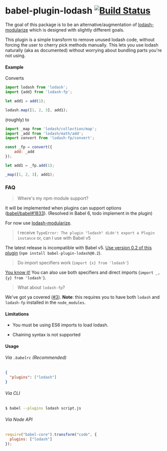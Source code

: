 babel-plugin-lodash [![Build Status](https://travis-ci.org/megawac/babel-plugin-lodash.svg?branch=master)](https://travis-ci.org/megawac/babel-plugin-lodash)
==============

The goal of this package is to be an alternative/augmentation of [lodash-modularize](https://github.com/megawac/lodash-modularize) which is designed with slightly different goals.

This plugin is a simple transform to remove unused lodash code, without forcing the user to cherry pick methods manually. This lets you use lodash naturally (aka as documented) without worrying about bundling parts you're not using.


#### Example

Converts

```js
import lodash from 'lodash';
import {add} from 'lodash-fp';

let add1 = add(1);

lodash.map([1, 2, 3], add1);
```

(roughly) to 

```js
import _map from 'lodash/collection/map';
import _add from 'lodash/math/add';
import convert from 'lodash-fp/convert';

const _fp = convert({
    add: _add
});

let add1 = _fp.add(1);

_map([1, 2, 3], add1);
```

### FAQ

> Where's my npm module support?

It will be implemented when plugins can support options ([babel/babel#1833](https://phabricator.babeljs.io/T1833)). (Resolved in Babel 6, todo implement in the plugin)

For now use [lodash-modularize](https://github.com/megawac/lodash-modularize).

> I receive `TypeError: The plugin "lodash" didn't export a Plugin instance`
> or, can I use with Babel v5

The latest release is incompatible with Babel v5. [Use version 0.2 of this plugin](https://github.com/megawac/babel-plugin-lodash/tree/v0.2.0) (`npm install babel-plugin-lodash@0.2`).

> Do import specifiers work (`import {x} from 'lodash'`)

[You know it!](https://github.com/megawac/babel-plugin-lodash/blob/master/test/fixtures/multi-mix-usage/actual.js) You can also use both specifiers and direct imports (`import _, {y} from 'lodash'`).

> What about `lodash-fp`?

We've got ya covered ([#3](https://github.com/megawac/babel-plugin-lodash/pull/3)). **Note**: this requires you to have both `lodash` and `lodash-fp` installed in the `node_modules`.

#### Limitations

- You must be using ES6 imports to load lodash.

- Chaining syntax is not supported

#### Usage

###### Via `.babelrc` (Recommended)

```json
{
  "plugins": ["lodash"]
}
```

###### Via CLI

```sh
$ babel --plugins lodash script.js
```

###### Via Node API

```javascript
require("babel-core").transform("code", {
  plugins: ["lodash"]
});
```
